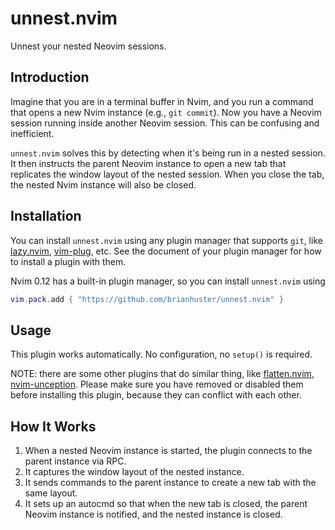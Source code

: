 # unnest.nvim

Unnest your nested Neovim sessions.

## Introduction

Imagine that you are in a terminal buffer in Nvim, and you run a command that opens a new Nvim instance (e.g., `git commit`). Now you have a Neovim session running inside another Neovim session. This can be confusing and inefficient.

`unnest.nvim` solves this by detecting when it's being run in a nested session. It then instructs the parent Neovim instance to open a new tab that replicates the window layout of the nested session. When you close the tab, the nested Nvim instance will also be closed.

## Installation

You can install `unnest.nvim` using any plugin manager that supports `git`, like [lazy.nvim](https://github.com/folke/lazy.nvim), [vim-plug](https://github.com/junegunn/vim-plug), etc. See the document of your plugin manager for how to install a plugin with them.

Nvim 0.12 has a built-in plugin manager, so you can install `unnest.nvim` using
```lua
vim.pack.add { "https://github.com/brianhuster/unnest.nvim" }
```

## Usage

This plugin works automatically. No configuration, no `setup()` is required.

NOTE: there are some other plugins that do similar thing, like [flatten.nvim](https://github.com/willothy/flatten.nvim), [nvim-unception](https://github.com/samjwill/nvim-unception). Please make sure you have removed or disabled them before installing this plugin, because they can conflict with each other.

## How It Works

1.  When a nested Neovim instance is started, the plugin connects to the parent instance via RPC.
2.  It captures the window layout of the nested instance.
3.  It sends commands to the parent instance to create a new tab with the same layout.
4.  It sets up an autocmd so that when the new tab is closed, the parent Neovim instance is notified, and the nested instance is closed.
